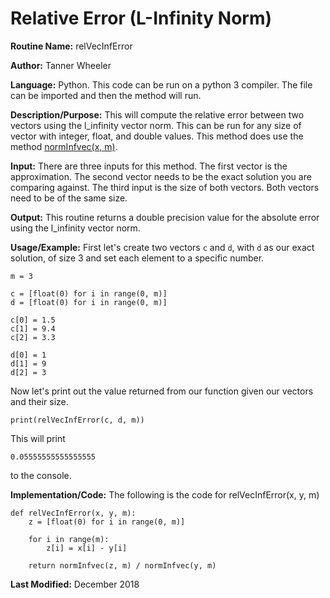 # Relative Error (L-Infinity Norm)

**Routine Name:** relVecInfError

**Author:** Tanner Wheeler

**Language:** Python. This code can be run on a python 3 compiler. The file can be imported and then the method will run.

**Description/Purpose:** This will compute the relative error between two vectors using the l_infinity vector norm.  This can be run for any size of vector with integer, float, and double values.  This method does use the method [normInfvec(x, m)](https://tannerwheeler.github.io/math4610/softwareManual/hw3/linfnorm).

**Input:** There are three inputs for this method. The first vector is the approximation.  The second vector needs to be the exact solution you are comparing against.  The third input is the size of both vectors.  Both vectors need to be of the same size.

**Output:** This routine returns a double precision value for the absolute error using the l_infinity vector norm.

**Usage/Example:**
First let's create two vectors `c` and `d`, with `d` as our exact solution, of size 3 and set each element to a specific number.
```
m = 3

c = [float(0) for i in range(0, m)]
d = [float(0) for i in range(0, m)]

c[0] = 1.5
c[1] = 9.4
c[2] = 3.3

d[0] = 1
d[1] = 9
d[2] = 3
```
Now let's print out the value returned from our function given our vectors and their size.
```
print(relVecInfError(c, d, m))
```
This will print
```
0.05555555555555555
```
to the console.


**Implementation/Code:** The following is the code for relVecInfError(x, y, m)
```
def relVecInfError(x, y, m):
    z = [float(0) for i in range(0, m)]
    
    for i in range(m):
        z[i] = x[i] - y[i]
    
    return normInfvec(z, m) / normInfvec(y, m)
```

**Last Modified:** December 2018
